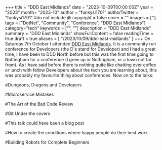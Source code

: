 +++
title = "DDD East Midlands"
date = "2023-10-09T00:00:00Z"
year = "2023"
month= "2023-10"
author = "funkysi1701"
authorTwitter = "funkysi1701" #do not include @
copyright = false
cover = ""
images = ['']
tags = ["DotNet", "Community", "Conference", "DDD East Midlands"]
category="tech"
keywords = ["", ""]
description = "DDD East Midlands"
summary = "DDD East Midlands"
showFullContent = false
readingTime = true
draft = true
aliases = [
    "/2023/10/09/ddd-east-midlands"
]
+++
On Saturday 7th October I attended [DDD East Midlands](https://dddeastmidlands.com/). It is a community run conference for Developers (the D's stand for Developer) and I had a great time, I have been to DDD North before but this was the first time going to Nottingham for a conference (I grew up in Nottingham, or a town not far from). As I have said before there is nothing quite like chatting over coffee or lunch with fellow Developers about the tech you are learning about, this was probably my favourite thing about conferences. Now on to the talks:

#Dungeons, Dragons and Developers

#Microservice Mistakes

#The Art of the Bad Code Review

#Git Under the covers

#This talk could have been a blog post

#How to create the conditions where happy people do their best work

#Building Robots for Complete Beginners
